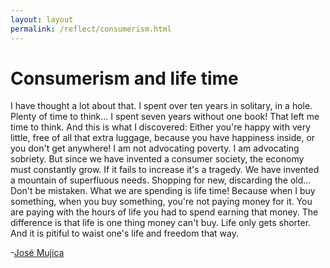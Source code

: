 ```yaml
---
layout: layout
permalink: /reflect/consumerism.html
---
```


# Consumerism and life time

I have thought a lot about that. I spent over ten years in solitary, in a hole. Plenty of time to think... I spent seven years without one book! That left me time to think. And this is what I discovered: Either you're happy with very little, free of all that extra luggage, because you have happiness inside, or you don't get anywhere! I am not advocating poverty. I am advocating sobriety. But since we have invented a consumer society, the economy must constantly grow. If it fails to increase it's a tragedy. We have invented a mountain of superfluous needs. Shopping for new, discarding the old... Don't be mistaken. What we are spending is life time! Because when I buy something, when you buy something, you're not paying money for it. You are paying with the hours of life you had to spend earning that money. The difference is that life is one thing money can't buy. Life only gets shorter. And it is pitiful to waist one's life and freedom that way.  

-[José Mujica](https://en.wikipedia.org/wiki/Jos%C3%A9_Mujica)
